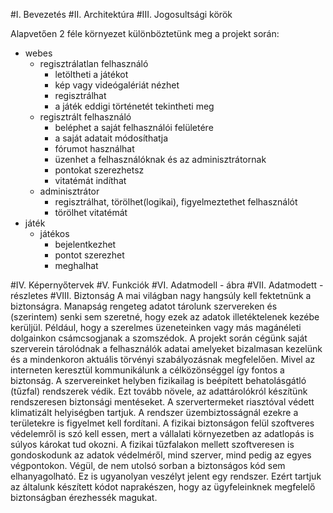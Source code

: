 #I. Bevezetés
#II. Architektúra
#III. Jogosultsági körök
	
Alapvetően 2 féle környezet különböztetünk meg a projekt során: 
* webes
	* regisztrálatlan felhasználó
		- letöltheti a játékot
		- kép vagy videógalériát nézhet
		- regisztrálhat
		- a játék eddigi történetét tekintheti meg
	* regisztrált felhasználó
		- beléphet a saját felhasználói felületére
		- a saját adatait módosíthatja
		- fórumot használhat
		- üzenhet a felhasználóknak és az adminisztrátornak
		- pontokat szerezhetsz
		- vitatémát indíthat
	* adminisztrátor
		- regisztrálhat, törölhet(logikai), figyelmeztethet felhasználót
		- törölhet vitatémát
* játék
	* játékos
		- bejelentkezhet
		- pontot szerezhet
		- meghalhat

#IV. Képernyőtervek
#V. Funkciók
#VI. Adatmodell - ábra
#VII. Adatmodett - részletes
#VIII. Biztonság
A mai világban nagy hangsúly kell fektetnünk a biztonságra. Manapság rengeteg adatot tárolunk szervereken és (szerintem) senki sem szeretné, hogy ezek az adatok illetéktelenek kezébe kerüljül. Például, hogy a szerelmes üzeneteinken vagy más magánéleti dolgainkon csámcsogjanak a szomszédok. A projekt során cégünk saját szerverein tárolódnak a felhasználók adatai amelyeket bizalmasan kezelünk és a mindenkoron aktuális törvényi szabályozásnak megfelelően.
Mivel az interneten keresztül kommunikálunk a célközönséggel így fontos a biztonság. A szervereinket helyben fizikailag is beépített behatolásgátló (tűzfal) rendszerek védik. Ezt tovább növele, az adattárolókról készítünk rendszeresen biztonsági mentéseket. A szervertermeket riasztóval védett klimatizált helyiségben tartjuk. A rendszer üzembiztosságnál ezekre a területekre is figyelmet kell fordítani.
A fizikai biztonságon felül szoftveres védelemről is szó kell essen, mert a vállalati környezetben az adatlopás is súlyos károkat tud okozni. A fizikai tűzfalakon mellett szoftveresen is gondoskodunk az adatok védelméről, mind szerver, mind pedig az egyes végpontokon.
Végül, de nem utolsó sorban a biztonságos kód sem elhanyagolható. Ez is ugyanolyan veszélyt jelent egy rendszer. Ezért tartjuk az általunk készített kódot naprakészen, hogy az ügyfeleinknek megfelelő biztonságban érezhessék magukat.
